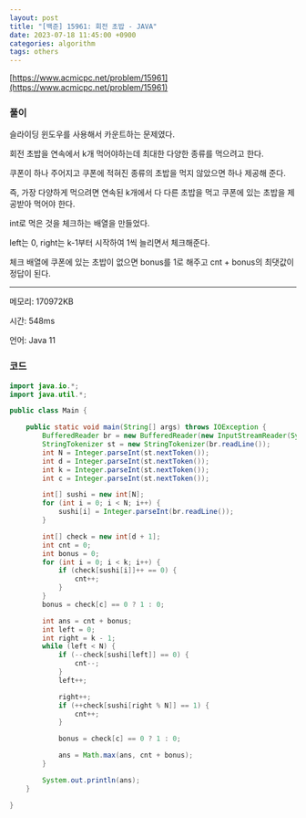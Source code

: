 ```yaml
---
layout: post
title: "[백준] 15961: 회전 초밥 - JAVA"
date: 2023-07-18 11:45:00 +0900
categories: algorithm
tags: others
---
```


[https://www.acmicpc.net/problem/15961](https://www.acmicpc.net/problem/15961)

### 풀이

슬라이딩 윈도우를 사용해서 카운트하는 문제였다.

회전 초밥을 연속에서 k개 먹어야하는데 최대한 다양한 종류를 먹으려고 한다.

쿠폰이 하나 주어지고 쿠폰에 적혀진 종류의 초밥을 먹지 않았으면 하나 제공해 준다.

즉, 가장 다양하게 먹으려면 연속된 k개에서 다 다른 초밥을 먹고 쿠폰에 있는 초밥을 제공받아 먹어야 한다.

int로 먹은 것을 체크하는 배열을 만들었다.

left는 0, right는 k-1부터 시작하여 1씩 늘리면서 체크해준다.

체크 배열에 쿠폰에 있는 초밥이 없으면 bonus를 1로 해주고 cnt + bonus의 최댓값이 정답이 된다.

---

메모리: 170972KB

시간: 548ms

언어: Java 11

### 코드

```java
import java.io.*;
import java.util.*;

public class Main {

    public static void main(String[] args) throws IOException {
        BufferedReader br = new BufferedReader(new InputStreamReader(System.in));
        StringTokenizer st = new StringTokenizer(br.readLine());
        int N = Integer.parseInt(st.nextToken());
        int d = Integer.parseInt(st.nextToken());
        int k = Integer.parseInt(st.nextToken());
        int c = Integer.parseInt(st.nextToken());

        int[] sushi = new int[N];
        for (int i = 0; i < N; i++) {
            sushi[i] = Integer.parseInt(br.readLine());
        }

        int[] check = new int[d + 1];
        int cnt = 0;
        int bonus = 0;
        for (int i = 0; i < k; i++) {
            if (check[sushi[i]]++ == 0) {
                cnt++;
            }
        }
        bonus = check[c] == 0 ? 1 : 0;

        int ans = cnt + bonus;
        int left = 0;
        int right = k - 1;
        while (left < N) {
            if (--check[sushi[left]] == 0) {
                cnt--;
            }
            left++;

            right++;
            if (++check[sushi[right % N]] == 1) {
                cnt++;
            }

            bonus = check[c] == 0 ? 1 : 0;

            ans = Math.max(ans, cnt + bonus);
        }

        System.out.println(ans);
    }

}
```
